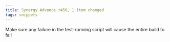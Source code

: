 ```yaml
---
title: Synergy Advance r456, 1 item changed
tags: snippets
---
```


Make sure any failure in the test-running script will cause the entire build to fail
